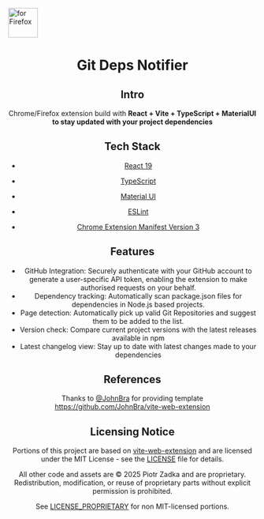 [<img src="https://blog.mozilla.org/addons/files/2020/04/get-the-addon-fx-apr-2020.svg" alt="for Firefox" height="60px">](https://addons.mozilla.org/en-GB/firefox/addon/git-deps-notifier/)

<div  align="center">

<h1>Git Deps Notifier</h1

</div>

## Intro

Chrome/Firefox extension build with <b>React + Vite + TypeScript + MaterialUI to stay updated with your project dependencies</b>

## Tech Stack

- [React 19](https://reactjs.org/)

- [TypeScript](https://www.typescriptlang.org/)

- [Material UI](https://mui.com/material-ui/)

- [ESLint](https://eslint.org/)

- [Chrome Extension Manifest Version 3](https://developer.chrome.com/docs/extensions/mv3/intro/)

## Features

- GitHub Integration: Securely authenticate with your GitHub account to generate a user-specific API token, enabling the extension to make authorised requests on your behalf.
- Dependency tracking: Automatically scan package.json files for dependencies in Node.js based projects.
- Page detection: Automatically pick up valid Git Repositories and suggest them to be added to the list.
- Version check: Compare current project versions with the latest releases available in npm
- Latest changelog view: Stay up to date with latest changes made to your dependencies

## References

Thanks to [@JohnBra](https://github.com/JohnBra) for providing template https://github.com/JohnBra/vite-web-extension

## Licensing Notice

Portions of this project are based on [vite-web-extension](https://github.com/JohnBra/vite-web-extension) and are licensed under the MIT License - see the [LICENSE](./LICENSE) file for details.

All other code and assets are © 2025 Piotr Zadka and are proprietary. Redistribution, modification, or reuse of proprietary parts without explicit permission is prohibited.

See [LICENSE_PROPRIETARY](./LICENSE_PROPRIETARY) for non MIT-licensed portions.
